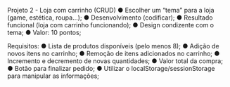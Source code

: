 Projeto 2 - Loja com carrinho (CRUD)
● Escolher um “tema” para a loja (game, estética, roupa...);
● Desenvolvimento (codificar);
● Resultado funcional (loja com carrinho funcionando);
● Design condizente com o tema;
● Valor: 10 pontos;

Requisitos:
● Lista de produtos disponíveis (pelo menos 8);
● Adição de novos itens no carrinho;
● Remoção de itens adicionados no carrinho;
● Incremento e decremento de novas quantidades;
● Valor total da compra;
● Botão para finalizar pedido;
● Utilizar o localStorage/sessionStorage para manipular as informações;